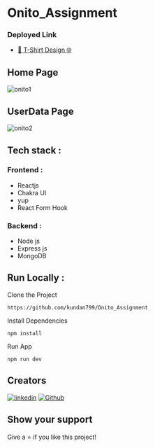 # Onito_Assignment
<h3>Deployed  Link</h3>
<ul>
<li>
<a  href="https://644ffb45c292a907b6170a56--cozy-taiyaki-e66ac0.netlify.app/">🔗 T-Shirt Design 🌐</a>
</li>
</ul>

## Home Page
![onito1](https://user-images.githubusercontent.com/101567147/235501236-329d7766-24a7-4abc-b723-15bdcb84fc4e.png)


## UserData Page
![onito2](https://user-images.githubusercontent.com/101567147/235501623-d1f15e38-1238-43d4-b44a-e2a52cab7da1.png)

## Tech stack :
### Frontend :
- Reactjs
- Chakra UI
- yup
- React Form Hook

### Backend :
- Node js
- Express js
- MongoDB

## Run Locally :
Clone the Project
```
https://github.com/kundan799/Onito_Assignment
``` 

Install Dependencies
```
npm install
```

Run App
```
npm run dev
```
## Creators
[![linkedin](https://img.shields.io/badge/kundankumar-0077B5?style=for-the-badge&logo=linkedin&logoColor=white)](https://www.linkedin.com/in/kundan-kumar-keshri-04621b238/)
[![Github](https://img.shields.io/badge/kundan799-20232A?style=for-the-badge&logo=Github&logoColor=white)](https://github.com/kundan799)

## Show your support
<p> Give a ⭐️ if you like this project! </p>
<br/>





